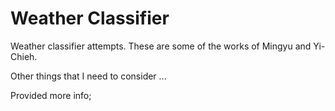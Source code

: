 # Weather Classifier
Weather classifier attempts.
These are some of the works of Mingyu and Yi-Chieh.

Other things that I need to consider ...

Provided more info;
